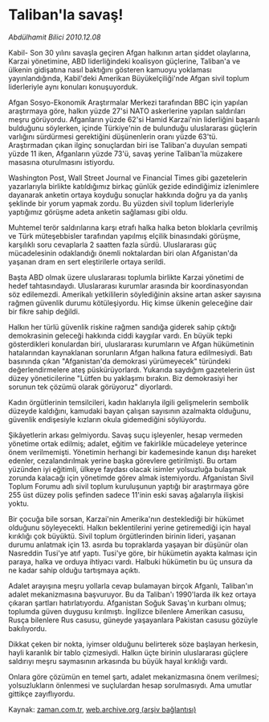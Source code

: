 # Taliban'la savaş!

*Abdülhamit Bilici 2010.12.08*

<td class="columnist-detail">
<p>Kabil- Son 30 yılını savaşla geçiren Afgan halkının artan şiddet olaylarına, Karzai yönetimine, ABD liderliğindeki koalisyon güçlerine, Taliban'a ve ülkenin gidişatına nasıl baktığını gösteren kamuoyu yoklaması yayınlandığında, Kabil'deki Amerikan Büyükelçiliği'nde Afgan sivil toplum liderleriyle aynı konuları konuşuyorduk.</p>
<p><p>Afgan Sosyo-Ekonomik Araştırmalar Merkezi tarafından BBC için yapılan araştırmaya göre, halkın yüzde 27'si NATO askerlerine yapılan saldırıları meşru görüyordu. Afganların yüzde 62'si Hamid Karzai'nin liderliğini başarılı bulduğunu söylerken, içinde Türkiye'nin de bulunduğu uluslararası güçlerin varlığını sürdürmesi gerektiğini düşünenlerin oranı yüzde 63'tü. Araştırmadan çıkan ilginç sonuçlardan biri ise Taliban'a duyulan sempati yüzde 11 iken, Afganların yüzde 73'ü, savaş yerine Taliban'la müzakere masasına oturulmasını istiyordu.
<p>Washington Post, Wall Street Journal ve Financial Times gibi gazetelerin yazarlarıyla birlikte katıldığımız birkaç günlük gezide edindiğimiz izlenimlere dayanarak anketin ortaya koyduğu sonuçlar hakkında doğru ya da yanlış şeklinde bir yorum yapmak zordu. Bu yüzden sivil toplum liderleriyle yaptığımız görüşme adeta anketin sağlaması gibi oldu.
<p>Muhtemel terör saldırılarına karşı etrafı halka halka beton bloklarla çevrilmiş ve Türk müteşebbisler tarafından yapılmış elçilik binasındaki görüşme, karşılıklı soru cevaplarla 2 saatten fazla sürdü. Uluslararası güç mücadelesinin odaklandığı önemli noktalardan biri olan Afganistan'da yaşanan dram en sert eleştirilerle ortaya serildi.
<p>Başta ABD olmak üzere uluslararası toplumla birlikte Karzai yönetimi de hedef tahtasındaydı. Uluslararası kurumlar arasında bir koordinasyondan söz edilemezdi. Amerikalı yetkililerin söylediğinin aksine artan asker sayısına rağmen güvenlik durumu kötüleşiyordu. Hiç kimse ülkenin geleceğine dair bir fikre sahip değildi.
<p>Halkın her türlü güvenlik riskine rağmen sandığa giderek sahip çıktığı demokrasinin geleceği hakkında ciddi kaygılar vardı. En büyük tepki gösterdikleri konulardan biri, uluslararası kurumların ve Afgan hükümetinin hatalarından kaynaklanan sorunların Afgan halkına fatura edilmesiydi. Batı basınında çıkan "Afganistan'da demokrasi yürümeyecek" türündeki değerlendirmelere ateş püskürüyorlardı. Yukarıda saydığım gazetelerin üst düzey yöneticilerine "Lütfen bu yaklaşımı bırakın. Biz demokrasiyi her sorunun tek çözümü olarak görüyoruz" diyorlardı.
<p>Kadın örgütlerinin temsilcileri, kadın haklarıyla ilgili gelişmelerin sembolik düzeyde kaldığını, kamudaki bayan çalışan sayısının azalmakta olduğunu, güvenlik endişesiyle kızların okula gidemediğini söylüyordu.
<p>Şikâyetlerin arkası gelmiyordu. Savaş suçu işleyenler, hesap vermeden yönetime ortak edilmiş; adalet, eğitim ve fakirlikle mücadeleye yeterince önem verilmemişti. Yönetimin herhangi bir kademesinde kanun dışı hareket edenler, cezalandırılmak yerine başka görevlere getirilmişti. Bu ortam yüzünden iyi eğitimli, ülkeye faydası olacak isimler yolsuzluğa bulaşmak zorunda kalacağı için yönetimde görev almak istemiyordu. Afganistan Sivil Toplum Forumu adlı sivil toplum kuruluşunun yaptığı bir araştırmaya göre 255 üst düzey polis şefinden sadece 11'inin eski savaş ağalarıyla ilişkisi yoktu.
<p>Bir çocuğa bile sorsan, Karzai'nin Amerika'nın desteklediği bir hükümet olduğunu söyleyecekti. Halkın beklentilerini yerine getiremediği için hayal kırıklığı çok büyüktü. Sivil toplum örgütlerinden birinin lideri, yaşanan durumu anlatmak için 13. asırda bu topraklarda yaşayan bir düşünür olan Nasreddin Tusi'ye atıf yaptı. Tusi'ye göre, bir hükümetin ayakta kalması için paraya, halka ve orduya ihtiyacı vardı. Halbuki hükümetin bu üç unsura da ne kadar sahip olduğu tartışmaya açıktı.
<p>Adalet arayışına meşru yollarla cevap bulamayan birçok Afganlı, Taliban'ın adalet mekanizmasına başvuruyor. Bu da Taliban'ı 1990'larda ilk kez ortaya çıkaran şartları hatırlatıyordu. Afganistan Soğuk Savaş'ın kurbanı olmuş; toplumda güven duygusu kırılmıştı. İngilizce bilenlere Amerikan casusu, Rusça bilenlere Rus casusu, güneyde yaşayanlara Pakistan casusu gözüyle bakılıyordu.
<p>Dikkat çeken bir nokta, iyimser olduğunu belirterek söze başlayan herkesin, hayli karanlık bir tablo çizmesiydi. Halkın üçte birinin uluslararası güçlere saldırıyı meşru saymasının arkasında bu büyük hayal kırıklığı vardı.
<p>Onlara göre çözümün en temel şartı, adalet mekanizmasına önem verilmesi; yolsuzlukların önlenmesi ve suçlulardan hesap sorulmasıydı. Ama umutlar gittikçe zayıflıyordu. </p>
<a href="http://web.archive.org/web/20101213081330/mailto:a.bilici@zaman.com.tr">
</a></p></p></p></p></p></p></p></p></p></p></p></td>

Kaynak: [zaman.com.tr](http://zaman.com.tr/yazar.do?yazino=1062315), [web.archive.org (arşiv bağlantısı)](http://web.archive.org/web/20101213081330/http://www.zaman.com.tr:80/yazar.do?yazino=1062315)
